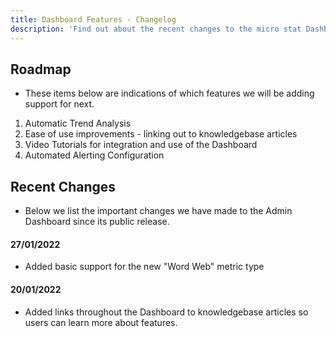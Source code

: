 ```yaml
---
title: Dashboard Features - Changelog
description: 'Find out about the recent changes to the micro stat Dashboard.'
---
```


## Roadmap
- These items below are indications of which features we will be adding support for next.
1. Automatic Trend Analysis
2. Ease of use improvements - linking out to knowledgebase articles
3. Video Tutorials for integration and use of the Dashboard
4. Automated Alerting Configuration

## Recent Changes
- Below we list the important changes we have made to the Admin Dashboard since its public release.

#### 27/01/2022
- Added basic support for the new "Word Web" metric type

#### 20/01/2022
- Added links throughout the Dashboard to knowledgebase articles so users can learn more about features.

